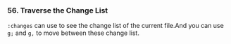 ### 56. Traverse the Change List

`:changes` can use to see the change list of the current file.And you can use `g;` and `g,` to move between these change list.
